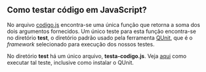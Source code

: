 ## Como testar código em JavaScript?

No arquivo [codigo.js](codigo.js) encontra-se uma única função 
que retorna a soma dos dois argumentos fornecidos.
Um único teste para esta função encontra-se no diretório **test**, 
o diretório padrão usado pela ferramenta [QUnit](https://qunitjs.com/), 
que é o _framework_ selecionado para execução dos nossos testes.

No diretório **test** há um único arquivo, **testa-codigo.js**. 
Veja [aqui](https://asciinema.org/a/161530) como executar tal teste, 
inclusive como instalar o QUnit.
